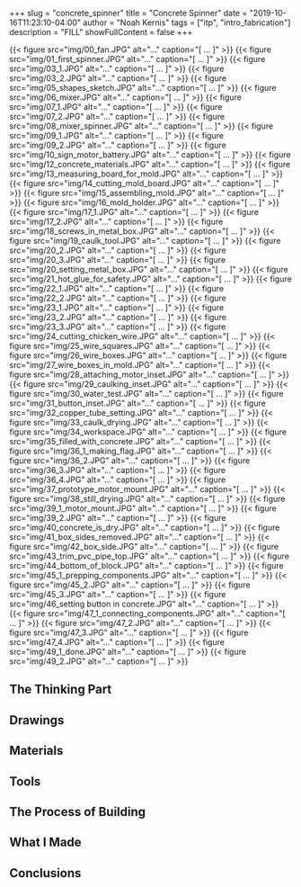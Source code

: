 +++
slug = "concrete_spinner"
title = "Concrete Spinner"
date = "2019-10-16T11:23:10-04:00"
author = "Noah Kernis"
tags = ["itp", "intro_fabrication"]
description = "FILL"
showFullContent = false
+++

{{< figure src="img/00_fan.JPG" alt="..." caption="[ ... ]" >}}
{{< figure src="img/01_first_spinner.JPG" alt="..." caption="[ ... ]" >}}
{{< figure src="img/03_1.JPG" alt="..." caption="[ ... ]" >}}
{{< figure src="img/03_2.JPG" alt="..." caption="[ ... ]" >}}
{{< figure src="img/05_shapes_sketch.JPG" alt="..." caption="[ ... ]" >}}
{{< figure src="img/06_mixer.JPG" alt="..." caption="[ ... ]" >}}
{{< figure src="img/07_1.JPG" alt="..." caption="[ ... ]" >}}
{{< figure src="img/07_2.JPG" alt="..." caption="[ ... ]" >}}
{{< figure src="img/08_mixer_spinner.JPG" alt="..." caption="[ ... ]" >}}
{{< figure src="img/09_1.JPG" alt="..." caption="[ ... ]" >}}
{{< figure src="img/09_2.JPG" alt="..." caption="[ ... ]" >}}
{{< figure src="img/10_sign_motor_battery.JPG" alt="..." caption="[ ... ]" >}}
{{< figure src="img/12_concrete_materials.JPG" alt="..." caption="[ ... ]" >}}
{{< figure src="img/13_measuring_board_for_mold.JPG" alt="..." caption="[ ... ]" >}}
{{< figure src="img/14_cutting_mold_board.JPG" alt="..." caption="[ ... ]" >}}
{{< figure src="img/15_assembling_mold.JPG" alt="..." caption="[ ... ]" >}}
{{< figure src="img/16_mold_holder.JPG" alt="..." caption="[ ... ]" >}}
{{< figure src="img/17_1.JPG" alt="..." caption="[ ... ]" >}}
{{< figure src="img/17_2.JPG" alt="..." caption="[ ... ]" >}}
{{< figure src="img/18_screws_in_metal_box.JPG" alt="..." caption="[ ... ]" >}}
{{< figure src="img/19_caulk_tool.JPG" alt="..." caption="[ ... ]" >}}
{{< figure src="img/20_2.JPG" alt="..." caption="[ ... ]" >}}
{{< figure src="img/20_3.JPG" alt="..." caption="[ ... ]" >}}
{{< figure src="img/20_setting_metal_box.JPG" alt="..." caption="[ ... ]" >}}
{{< figure src="img/21_hot_glue_for_safety.JPG" alt="..." caption="[ ... ]" >}}
{{< figure src="img/22_1.JPG" alt="..." caption="[ ... ]" >}}
{{< figure src="img/22_2.JPG" alt="..." caption="[ ... ]" >}}
{{< figure src="img/23_1.JPG" alt="..." caption="[ ... ]" >}}
{{< figure src="img/23_2.JPG" alt="..." caption="[ ... ]" >}}
{{< figure src="img/23_3.JPG" alt="..." caption="[ ... ]" >}}
{{< figure src="img/24_cutting_chicken_wire.JPG" alt="..." caption="[ ... ]" >}}
{{< figure src="img/25_wire_squares.JPG" alt="..." caption="[ ... ]" >}}
{{< figure src="img/26_wire_boxes.JPG" alt="..." caption="[ ... ]" >}}
{{< figure src="img/27_wire_boxes_in_mold.JPG" alt="..." caption="[ ... ]" >}}
{{< figure src="img/28_attaching_motor_inset.JPG" alt="..." caption="[ ... ]" >}}
{{< figure src="img/29_caulking_inset.JPG" alt="..." caption="[ ... ]" >}}
{{< figure src="img/30_water_test.JPG" alt="..." caption="[ ... ]" >}}
{{< figure src="img/31_button_inset.JPG" alt="..." caption="[ ... ]" >}}
{{< figure src="img/32_copper_tube_setting.JPG" alt="..." caption="[ ... ]" >}}
{{< figure src="img/33_caulk_drying.JPG" alt="..." caption="[ ... ]" >}}
{{< figure src="img/34_workspace.JPG" alt="..." caption="[ ... ]" >}}
{{< figure src="img/35_filled_with_concrete.JPG" alt="..." caption="[ ... ]" >}}
{{< figure src="img/36_1_making_flag.JPG" alt="..." caption="[ ... ]" >}}
{{< figure src="img/36_2.JPG" alt="..." caption="[ ... ]" >}}
{{< figure src="img/36_3.JPG" alt="..." caption="[ ... ]" >}}
{{< figure src="img/36_4.JPG" alt="..." caption="[ ... ]" >}}
{{< figure src="img/37_prototype_motor_mount.JPG" alt="..." caption="[ ... ]" >}}
{{< figure src="img/38_still_drying.JPG" alt="..." caption="[ ... ]" >}}
{{< figure src="img/39_1_motor_mount.JPG" alt="..." caption="[ ... ]" >}}
{{< figure src="img/39_2.JPG" alt="..." caption="[ ... ]" >}}
{{< figure src="img/40_concrete_is_dry.JPG" alt="..." caption="[ ... ]" >}}
{{< figure src="img/41_box_sides_removed.JPG" alt="..." caption="[ ... ]" >}}
{{< figure src="img/42_box_side.JPG" alt="..." caption="[ ... ]" >}}
{{< figure src="img/43_trim_pvc_pipe_top.JPG" alt="..." caption="[ ... ]" >}}
{{< figure src="img/44_bottom_of_block.JPG" alt="..." caption="[ ... ]" >}}
{{< figure src="img/45_1_prepping_components.JPG" alt="..." caption="[ ... ]" >}}
{{< figure src="img/45_2.JPG" alt="..." caption="[ ... ]" >}}
{{< figure src="img/45_3.JPG" alt="..." caption="[ ... ]" >}}
{{< figure src="img/46_setting button in concrete.JPG" alt="..." caption="[ ... ]" >}}
{{< figure src="img/47_1_connecting_components.JPG" alt="..." caption="[ ... ]" >}}
{{< figure src="img/47_2.JPG" alt="..." caption="[ ... ]" >}}
{{< figure src="img/47_3.JPG" alt="..." caption="[ ... ]" >}}
{{< figure src="img/47_4.JPG" alt="..." caption="[ ... ]" >}}
{{< figure src="img/49_1_done.JPG" alt="..." caption="[ ... ]" >}}
{{< figure src="img/49_2.JPG" alt="..." caption="[ ... ]" >}}



## The Thinking Part

## Drawings

## Materials

## Tools

## The Process of Building

## What I Made

## Conclusions 